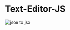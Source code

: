 # Text-Editor-JS

![json to jsx](https://i.postimg.cc/TYPHRZpL/screencapture-127-0-0-1-5500-index-html-2023-03-16-09-57-45.png)